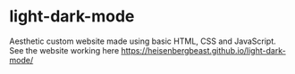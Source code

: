# light-dark-mode

Aesthetic custom website made using basic HTML, CSS and JavaScript. See the website working here 
https://heisenbergbeast.github.io/light-dark-mode/
